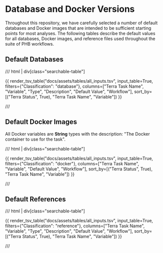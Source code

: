 # Database and Docker Versions

Throughout this repository, we have carefully selected a number of default databases and Docker images that are intended to be sufficient starting points for most analyses. The following tables describe the default values for all databases, Docker images, and reference files used throughout the suite of PHB workflows.

## Default Databases

/// html | div[class="searchable-table"]

{{ render_tsv_table("docs/assets/tables/all_inputs.tsv", input_table=True, filters={"Classification": "database"}, columns=["Terra Task Name", "Variable", "Type", "Description", "Default Value", "Workflow"], sort_by=[("Terra Status", True), "Terra Task Name", "Variable"]) }}

///

## Default Docker Images

All Docker variables are **String** types with the description: "The Docker container to use for the task".

/// html | div[class="searchable-table"]

{{ render_tsv_table("docs/assets/tables/all_inputs.tsv", input_table=True, filters={"Classification": "docker"}, columns=["Terra Task Name", "Variable", "Default Value", "Workflow"], sort_by=[("Terra Status", True), "Terra Task Name", "Variable"]) }}

///

## Default References

/// html | div[class="searchable-table"]

{{ render_tsv_table("docs/assets/tables/all_inputs.tsv", input_table=True, filters={"Classification": "reference"}, columns=["Terra Task Name", "Variable", "Type", "Description", "Default Value", "Workflow"], sort_by=[("Terra Status", True), "Terra Task Name", "Variable"]) }}

///
